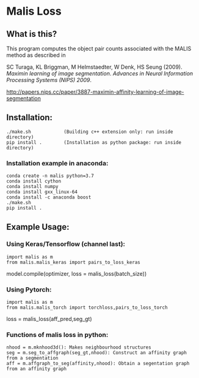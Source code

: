 # Malis Loss

## What is this?
This program computes the object pair counts associated with the MALIS method as described in

SC Turaga, KL Briggman, M Helmstaedter, W Denk, HS Seung (2009). *Maximin learning of image segmentation*. _Advances in Neural Information Processing Systems (NIPS) 2009_.

http://papers.nips.cc/paper/3887-maximin-affinity-learning-of-image-segmentation


## Installation:
```
./make.sh            (Building c++ extension only: run inside directory)
pip install .        (Installation as python package: run inside directory)
```



### Installation example in anaconda:
```
conda create -n malis python=3.7
conda install cython
conda install numpy
conda install gxx_linux-64
conda install -c anaconda boost
./make.sh
pip install .
```

## Example Usage:

### Using Keras/Tensorflow (channel last):
```
import malis as m
from malis.malis_keras import pairs_to_loss_keras
```

model.compile(optimizer, loss = malis_loss(batch_size))

### Using Pytorch: 
```
import malis as m
from malis.malis_torch import torchloss,pairs_to_loss_torch
```

loss = malis_loss(aff_pred,seg_gt)


### Functions of malis loss in python:
```
nhood = m.mknhood3d(): Makes neighbourhood structures
seg = m.seg_to_affgraph(seg_gt,nhood): Construct an affinity graph from a segmentation
aff = m.affgraph_to_seg(affinity,nhood): Obtain a segentation graph from an affinity graph
```
